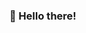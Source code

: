 ### 👋 Hello there!

<!--
**chris234567/chris234567** is a ✨ _special_ ✨ repository because its `README.md` (this file) appears on your GitHub profile.

## Welcome to my Github page

On this page i share repositories of personal projects or uni assignements/classes
